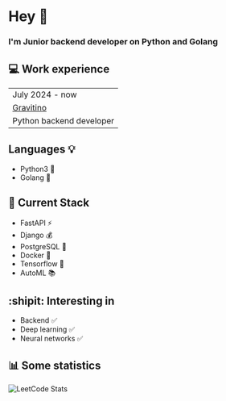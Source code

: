 # Hey 👋
### I'm Junior backend developer on Python and Golang

## :computer: Work experience 
<table>
  <tr>
    <td>July 2024 - now</td>
  </tr>
  <tr>
    <td>
      <a href="https://gravitino.ru/">Gravitino</a>
    </td>
  </tr>
  <tr>
    <td>Python backend developer</td>
  </tr>
</table>

## Languages 💡
- Python3 :snake:
- Golang 🐻

## :hammer: Current Stack
- FastAPI ⚡
- Django 💰
- PostgreSQL 🐘
- Docker :whale2:
- Tensorflow 🧠
- AutoML 📚
  
## :shipit: Interesting in
- Backend :white_check_mark:
- Deep learning :white_check_mark:
- Neural networks :white_check_mark:
## :bar_chart: Some statistics
![LeetCode Stats](https://leetcard.jacoblin.cool/dmaksim?theme=nord&font=ABeeZee&ext=heatmap)
